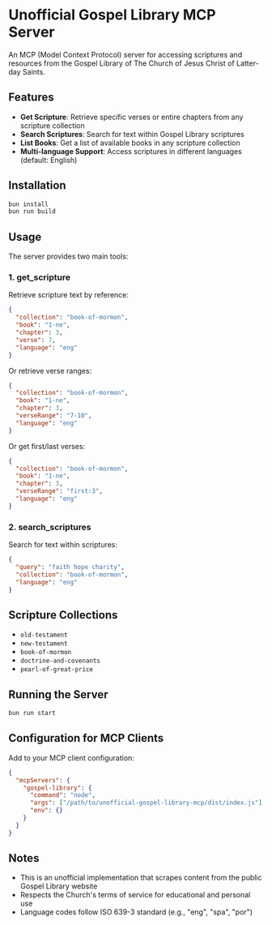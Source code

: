 # Unofficial Gospel Library MCP Server

An MCP (Model Context Protocol) server for accessing scriptures and resources from the Gospel Library of The Church of Jesus Christ of Latter-day Saints.

## Features

- **Get Scripture**: Retrieve specific verses or entire chapters from any scripture collection
- **Search Scriptures**: Search for text within Gospel Library scriptures  
- **List Books**: Get a list of available books in any scripture collection
- **Multi-language Support**: Access scriptures in different languages (default: English)

## Installation

```bash
bun install
bun run build
```

## Usage

The server provides two main tools:

### 1. get_scripture
Retrieve scripture text by reference:

```json
{
  "collection": "book-of-mormon",
  "book": "1-ne",
  "chapter": 3,
  "verse": 7,
  "language": "eng"
}
```

Or retrieve verse ranges:
```json
{
  "collection": "book-of-mormon", 
  "book": "1-ne",
  "chapter": 3,
  "verseRange": "7-10",
  "language": "eng"
}
```

Or get first/last verses:
```json
{
  "collection": "book-of-mormon",
  "book": "1-ne", 
  "chapter": 3,
  "verseRange": "first:3",
  "language": "eng"
}
```

### 2. search_scriptures
Search for text within scriptures:

```json
{
  "query": "faith hope charity",
  "collection": "book-of-mormon",
  "language": "eng"
}
```

## Scripture Collections

- `old-testament`
- `new-testament`
- `book-of-mormon`
- `doctrine-and-covenants`
- `pearl-of-great-price`

## Running the Server

```bash
bun run start
```

## Configuration for MCP Clients

Add to your MCP client configuration:

```json
{
  "mcpServers": {
    "gospel-library": {
      "command": "node",
      "args": ["/path/to/unofficial-gospel-library-mcp/dist/index.js"],
      "env": {}
    }
  }
}
```

## Notes

- This is an unofficial implementation that scrapes content from the public Gospel Library website
- Respects the Church's terms of service for educational and personal use
- Language codes follow ISO 639-3 standard (e.g., "eng", "spa", "por")